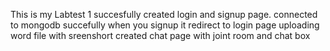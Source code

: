 This is my Labtest 1 
succesfully created login and signup page. 
connected to mongodb succefully
when you signup it redirect to login page
uploading word file with sreenshort 
created chat page with joint room and chat box


